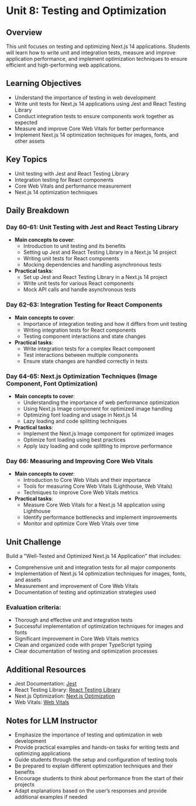 # Unit 8: Testing and Optimization

## Overview
This unit focuses on testing and optimizing Next.js 14 applications. Students will learn how to write unit and integration tests, measure and improve application performance, and implement optimization techniques to ensure efficient and high-performing web applications.

## Learning Objectives
- Understand the importance of testing in web development
- Write unit tests for Next.js 14 applications using Jest and React Testing Library
- Conduct integration tests to ensure components work together as expected
- Measure and improve Core Web Vitals for better performance
- Implement Next.js 14 optimization techniques for images, fonts, and other assets

## Key Topics
- Unit testing with Jest and React Testing Library
- Integration testing for React components
- Core Web Vitals and performance measurement
- Next.js 14 optimization techniques

## Daily Breakdown

### Day 60-61: Unit Testing with Jest and React Testing Library
- **Main concepts to cover**:
  - Introduction to unit testing and its benefits
  - Setting up Jest and React Testing Library in a Next.js 14 project
  - Writing unit tests for React components
  - Mocking dependencies and handling asynchronous tests
- **Practical tasks**:
  - Set up Jest and React Testing Library in a Next.js 14 project
  - Write unit tests for various React components
  - Mock API calls and handle asynchronous tests

### Day 62-63: Integration Testing for React Components
- **Main concepts to cover**:
  - Importance of integration testing and how it differs from unit testing
  - Writing integration tests for React components
  - Testing component interactions and state changes
- **Practical tasks**:
  - Write integration tests for a complex React component
  - Test interactions between multiple components
  - Ensure state changes are handled correctly in tests

### Day 64-65: Next.js Optimization Techniques (Image Component, Font Optimization)
- **Main concepts to cover**:
  - Understanding the importance of web performance optimization
  - Using Next.js Image component for optimized image handling
  - Optimizing font loading and usage in Next.js 14
  - Lazy loading and code splitting techniques
- **Practical tasks**:
  - Implement the Next.js Image component for optimized images
  - Optimize font loading using best practices
  - Apply lazy loading and code splitting to improve performance

### Day 66: Measuring and Improving Core Web Vitals
- **Main concepts to cover**:
  - Introduction to Core Web Vitals and their importance
  - Tools for measuring Core Web Vitals (Lighthouse, Web Vitals)
  - Techniques to improve Core Web Vitals metrics
- **Practical tasks**:
  - Measure Core Web Vitals for a Next.js 14 application using Lighthouse
  - Identify performance bottlenecks and implement improvements
  - Monitor and optimize Core Web Vitals over time

## Unit Challenge
Build a "Well-Tested and Optimized Next.js 14 Application" that includes:
- Comprehensive unit and integration tests for all major components
- Implementation of Next.js 14 optimization techniques for images, fonts, and assets
- Measurement and improvement of Core Web Vitals
- Documentation of testing and optimization strategies used

### Evaluation criteria:
- Thorough and effective unit and integration tests
- Successful implementation of optimization techniques for images and fonts
- Significant improvement in Core Web Vitals metrics
- Clean and organized code with proper TypeScript typing
- Clear documentation of testing and optimization processes

## Additional Resources
- Jest Documentation: [Jest](https://jestjs.io/docs/en/getting-started)
- React Testing Library: [React Testing Library](https://testing-library.com/docs/react-testing-library/intro/)
- Next.js Optimization: [Next.js Optimization](https://nextjs.org/docs/advanced-features/optimization)
- Web Vitals: [Web Vitals](https://web.dev/vitals/)

## Notes for LLM Instructor
- Emphasize the importance of testing and optimization in web development
- Provide practical examples and hands-on tasks for writing tests and optimizing applications
- Guide students through the setup and configuration of testing tools
- Be prepared to explain different optimization techniques and their benefits
- Encourage students to think about performance from the start of their projects
- Adapt explanations based on the user’s responses and provide additional examples if needed
